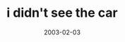 ---
layout: base.njk
title : 'i didn&#39;t see the car' 
view_title : 'i didn&#39;t see the car' 
year : '2003' 
date : '2003-02-03' 
img_file : '/drawing/ididntseethecar.png' 
html_file : 'ididntseethecar' 
next_html : 'idonthinkgodlikesmevery.html' 
year_order : '23' 
permalink : "title/{{html_file}}.html"
---